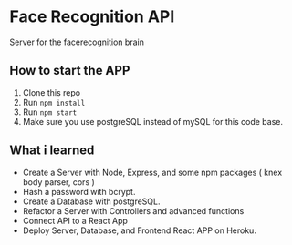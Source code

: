 Face Recognition API
=========================================

Server for the facerecognition brain

How to start the APP
----------------------------

1. Clone this repo
2. Run `npm install`
3. Run `npm start`
4. Make sure you use postgreSQL instead of mySQL for this code base.

What i learned
----------------------------

* Create a Server with Node, Express, and some npm packages ( knex body parser, cors ) 
* Hash a password with bcrypt.
* Create a Database with postgreSQL.
* Refactor a Server with Controllers and advanced functions
* Connect API to a React App
* Deploy Server, Database, and Frontend React APP on Heroku.

